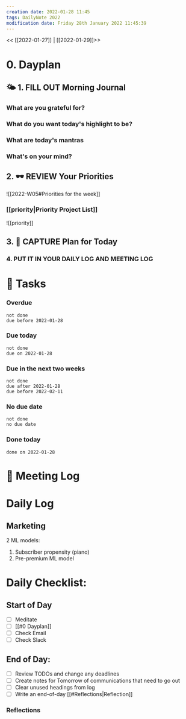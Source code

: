 ```yaml
---
creation date: 2022-01-28 11:45
tags: DailyNote 2022
modification date: Friday 28th January 2022 11:45:39
---
```


<< [[2022-01-27]] | [[2022-01-29]]>>

# 0. Dayplan 
## 🌤 1. **FILL OUT** Morning Journal
### What are you grateful for?


### What do you want today's highlight to be?


### What are today's mantras


### What's on your mind?


## 2. 🕶 **REVIEW** Your Priorities
![[2022-W05#Priorities for the week]]
### [[priority|Priority Project List]] 
![[priority]]

## 3. 📆 **CAPTURE** Plan for Today

### 4. PUT IT IN YOUR DAILY LOG AND MEETING LOG



# 📝 Tasks
### Overdue
```tasks
not done
due before 2022-01-28
```

### Due today
```tasks
not done
due on 2022-01-28
```

### Due in the next two weeks
```tasks
not done
due after 2022-01-28
due before 2022-02-11
```

### No due date
```tasks
not done
no due date
```

### Done today
```tasks
done on 2022-01-28
```


# 📰 Meeting Log

# Daily Log
## Marketing
2 ML models:
1. Subscriber propensity (piano)
2. Pre-premium ML model


# Daily Checklist:
## Start of Day
- [ ] Meditate
- [ ] [[#0 Dayplan]]
- [ ] Check Email
- [ ] Check Slack

## End of Day:
- [ ] Review TODOs and change any deadlines
- [ ] Create notes for Tomorrow of communications that need to go out
- [ ] Clear unused headings from log
- [ ] Write an end-of-day [[#Reflections|Reflection]]

### Reflections
